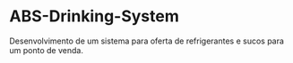 # ABS-Drinking-System
Desenvolvimento de um sistema para oferta de refrigerantes e sucos para um ponto de venda.
